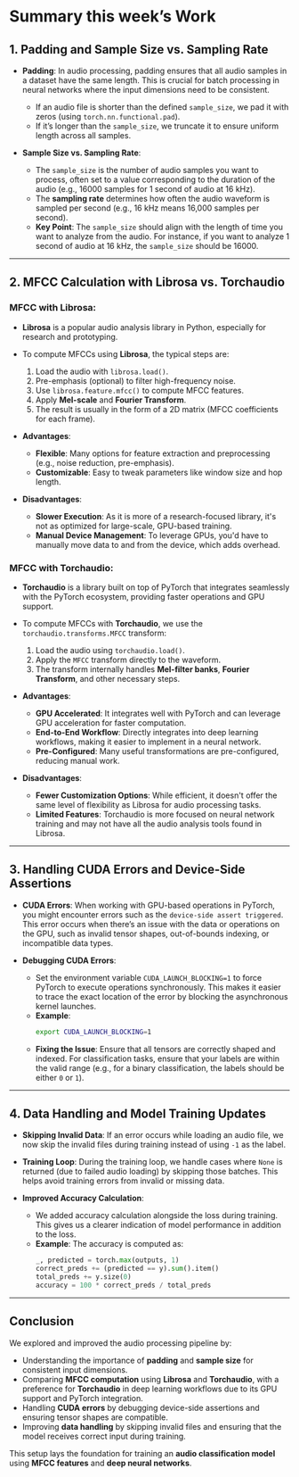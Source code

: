 # Summary this week’s Work

## 1. **Padding and Sample Size vs. Sampling Rate**
   - **Padding**: In audio processing, padding ensures that all audio samples in a dataset have the same length. This is crucial for batch processing in neural networks where the input dimensions need to be consistent. 
     - If an audio file is shorter than the defined `sample_size`, we pad it with zeros (using `torch.nn.functional.pad`).
     - If it’s longer than the `sample_size`, we truncate it to ensure uniform length across all samples.

   - **Sample Size vs. Sampling Rate**:
     - The `sample_size` is the number of audio samples you want to process, often set to a value corresponding to the duration of the audio (e.g., 16000 samples for 1 second of audio at 16 kHz).
     - The **sampling rate** determines how often the audio waveform is sampled per second (e.g., 16 kHz means 16,000 samples per second). 
     - **Key Point**: The `sample_size` should align with the length of time you want to analyze from the audio. For instance, if you want to analyze 1 second of audio at 16 kHz, the `sample_size` should be 16000.

---

## 2. **MFCC Calculation with Librosa vs. Torchaudio**

### MFCC with **Librosa**:
   - **Librosa** is a popular audio analysis library in Python, especially for research and prototyping.
   - To compute MFCCs using **Librosa**, the typical steps are:
     1. Load the audio with `librosa.load()`.
     2. Pre-emphasis (optional) to filter high-frequency noise.
     3. Use `librosa.feature.mfcc()` to compute MFCC features.
     4. Apply **Mel-scale** and **Fourier Transform**.
     5. The result is usually in the form of a 2D matrix (MFCC coefficients for each frame).
   
   - **Advantages**:
     - **Flexible**: Many options for feature extraction and preprocessing (e.g., noise reduction, pre-emphasis).
     - **Customizable**: Easy to tweak parameters like window size and hop length.

   - **Disadvantages**:
     - **Slower Execution**: As it is more of a research-focused library, it's not as optimized for large-scale, GPU-based training.
     - **Manual Device Management**: To leverage GPUs, you'd have to manually move data to and from the device, which adds overhead.

### MFCC with **Torchaudio**:
   - **Torchaudio** is a library built on top of PyTorch that integrates seamlessly with the PyTorch ecosystem, providing faster operations and GPU support.
   - To compute MFCCs with **Torchaudio**, we use the `torchaudio.transforms.MFCC` transform:
     1. Load the audio using `torchaudio.load()`.
     2. Apply the `MFCC` transform directly to the waveform.
     3. The transform internally handles **Mel-filter banks**, **Fourier Transform**, and other necessary steps.
   
   - **Advantages**:
     - **GPU Accelerated**: It integrates well with PyTorch and can leverage GPU acceleration for faster computation.
     - **End-to-End Workflow**: Directly integrates into deep learning workflows, making it easier to implement in a neural network.
     - **Pre-Configured**: Many useful transformations are pre-configured, reducing manual work.

   - **Disadvantages**:
     - **Fewer Customization Options**: While efficient, it doesn't offer the same level of flexibility as Librosa for audio processing tasks.
     - **Limited Features**: Torchaudio is more focused on neural network training and may not have all the audio analysis tools found in Librosa.

---

## 3. **Handling CUDA Errors and Device-Side Assertions**
   - **CUDA Errors**: When working with GPU-based operations in PyTorch, you might encounter errors such as the `device-side assert triggered`. This error occurs when there’s an issue with the data or operations on the GPU, such as invalid tensor shapes, out-of-bounds indexing, or incompatible data types.
   
   - **Debugging CUDA Errors**: 
     - Set the environment variable `CUDA_LAUNCH_BLOCKING=1` to force PyTorch to execute operations synchronously. This makes it easier to trace the exact location of the error by blocking the asynchronous kernel launches.
     - **Example**: 
       ```bash
       export CUDA_LAUNCH_BLOCKING=1
       ```
     - **Fixing the Issue**: Ensure that all tensors are correctly shaped and indexed. For classification tasks, ensure that your labels are within the valid range (e.g., for a binary classification, the labels should be either `0` or `1`).

---

## 4. **Data Handling and Model Training Updates**
   - **Skipping Invalid Data**: If an error occurs while loading an audio file, we now skip the invalid files during training instead of using `-1` as the label.
   
   - **Training Loop**: During the training loop, we handle cases where `None` is returned (due to failed audio loading) by skipping those batches. This helps avoid training errors from invalid or missing data.

   - **Improved Accuracy Calculation**: 
     - We added accuracy calculation alongside the loss during training. This gives us a clearer indication of model performance in addition to the loss.
     - **Example**: The accuracy is computed as:
       ```python
       _, predicted = torch.max(outputs, 1)
       correct_preds += (predicted == y).sum().item()
       total_preds += y.size(0)
       accuracy = 100 * correct_preds / total_preds
       ```

---

## Conclusion

We explored and improved the audio processing pipeline by:
- Understanding the importance of **padding** and **sample size** for consistent input dimensions.
- Comparing **MFCC computation** using **Librosa** and **Torchaudio**, with a preference for **Torchaudio** in deep learning workflows due to its GPU support and PyTorch integration.
- Handling **CUDA errors** by debugging device-side assertions and ensuring tensor shapes are compatible.
- Improving **data handling** by skipping invalid files and ensuring that the model receives correct input during training.

This setup lays the foundation for training an **audio classification model** using **MFCC features** and **deep neural networks**.

